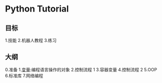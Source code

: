 # Python Tutorial

## 目标
1.技能
2.机器人教程
3.练习


## 大纲

0.准备
1.[变量](01_Variable.md):编程语言操作的对象
2.控制流程 1
3.容器变量
4.控制流程 2
5.OOP
6.标准库
7.网络编程
